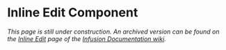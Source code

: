 # Inline Edit Component #

_This page is still under construction. An archived version can be found on the [Inline Edit](http://wiki.fluidproject.org/display/docs/Inline+Edit) page of the [Infusion Documentation wiki](http://wiki.fluidproject.org/display/docs/Infusion+Documentation)._
